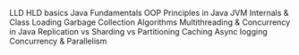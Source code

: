 LLD HLD basics
Java Fundamentals
OOP Principles in Java
JVM Internals & Class Loading
Garbage Collection Algorithms
Multithreading & Concurrency in Java
Replication vs Sharding vs Partitioning
Caching
Async logging
Concurrency & Parallelism